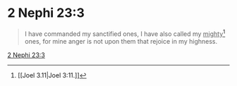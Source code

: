 # 2 Nephi 23:3

> I have commanded my sanctified ones, I have also called my <u>mighty</u>[^a] ones, for mine anger is not upon them that rejoice in my highness.

[2 Nephi 23:3](https://www.churchofjesuschrist.org/study/scriptures/bofm/2-ne/23?lang=eng&id=p3#p3)


[^a]: [[Joel 3.11|Joel 3:11.]]
